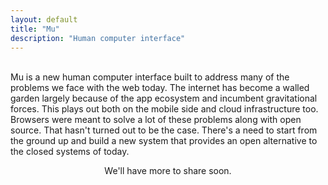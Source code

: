 ```yaml
---
layout: default
title: "Mu"
description: "Human computer interface"
---
```

<br>
<div id="abstract">
Mu is a new human computer interface built to address many of the problems we 
face with the web today. The internet has become a walled garden largely because 
of the app ecosystem and incumbent gravitational forces. This plays out both on the 
mobile side and cloud infrastructure too. Browsers were meant to solve a lot of these
problems along with open source. That hasn't turned out to be the case. There's a need
to start from the ground up and build a new system that provides an open alternative
to the closed systems of today.
</div>
<div id="abstract">
  <p style="text-align: center;">
    We'll have more to share soon.
  </p>
</div>
